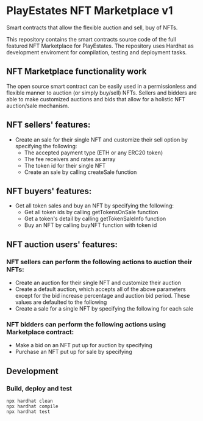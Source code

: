 # PlayEstates NFT Marketplace v1

Smart contracts that allow the flexible auction and sell, buy of NFTs.


This repository contains the smart contracts source code of the full featured NFT Marketplace for PlayEstates. 
The repository uses Hardhat as development enviroment for compilation, testing and deployment tasks.

## NFT Marketplace functionality work

The open source smart contract can be easily used in a permissionless and flexible manner to auction (or simply buy/sell) NFTs. Sellers and bidders are able to make customized auctions and bids that allow for a holistic NFT auction/sale mechanism.

## NFT sellers' features:
- Create an sale for their single NFT and customize their sell option by specifying the following:
  - The accepted payment type (ETH or any ERC20 token)
  - The fee receivers and rates as array
  - The token id for their single NFT
  - Create an sale by calling createSale function

## NFT buyers' features:
- Get all token sales and buy an NFT by specifying the following:
  - Get all token ids by calling getTokensOnSale function
  - Get a token's detail by calling getTokenSaleInfo function
  - Buy an NFT by calling buyNFT function with token id
    
## NFT auction users' features:
### NFT sellers can perform the following actions to auction their NFTs:
- Create an auction for their single NFT and customize their auction
- Create a default auction, which accepts all of the above parameters except for the bid increase percentage and auction bid period. These values are defaulted to the following
- Create a sale for a single NFT by specifying the following for each sale
### NFT bidders can perform the following actions using Marketplace contract:
- Make a bid on an NFT put up for auction by specifying
- Purchase an NFT put up for sale by specifying

## Development
### Build, deploy and test
```shell
npx hardhat clean
npx hardhat compile
npx hardhat test
```